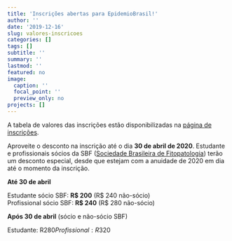 ```yaml
---
title: 'Inscrições abertas para EpidemioBrasil!'
author: ''
date: '2019-12-16'
slug: valores-inscricoes
categories: []
tags: []
subtitle: ''
summary: ''
lastmod: ''
featured: no
image:
  caption: ''
  focal_point: ''
  preview_only: no
projects: []
---
```


A tabela de valores das inscrições estão disponibilizadas na [página de inscrições](/chapeco2020/inscricoes/).   

Aproveite o desconto na inscrição até o dia **30 de abril de 2020**. Estudante e profissionais sócios da SBF ([Sociedade Brasileira de Fitopatologia](http://sbfitopatologia.org.br/)) terão um desconto especial, desde que estejam com a anuidade de 2020 em dia até o momento da inscrição. 


**Até 30 de abril**

Estudante sócio SBF:      **R$ 200**  (R$ 240 não-sócio)  
Profissional sócio SBF:   **R$ 240**  (R$ 280 não-sócio)


**Após 30 de abril** (sócio e não-sócio SBF)  

Estudante: R$280  
Profissional: R$320

<br><br>

